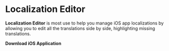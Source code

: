 # Localization Editor
**Localization Editor** is most use to help you manage iOS app localizations by allowing you to edit all the translations side by side, highlighting missing translations.

**Download iOS Application**
